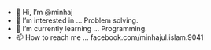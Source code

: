 - 👋 Hi, I’m @minhaj
- 👀 I’m interested in ...
Problem solving.
- 🌱 I’m currently learning ...
Programming.
- 📫 How to reach me ...
facebook.com/minhajul.islam.9041




<!---
MiNHxZeNX/MiNHxZeNX is a ✨ special ✨ repository because its `README.md` (this file) appears on your GitHub profile.
You can click the Preview link to take a look at your changes.
--->
